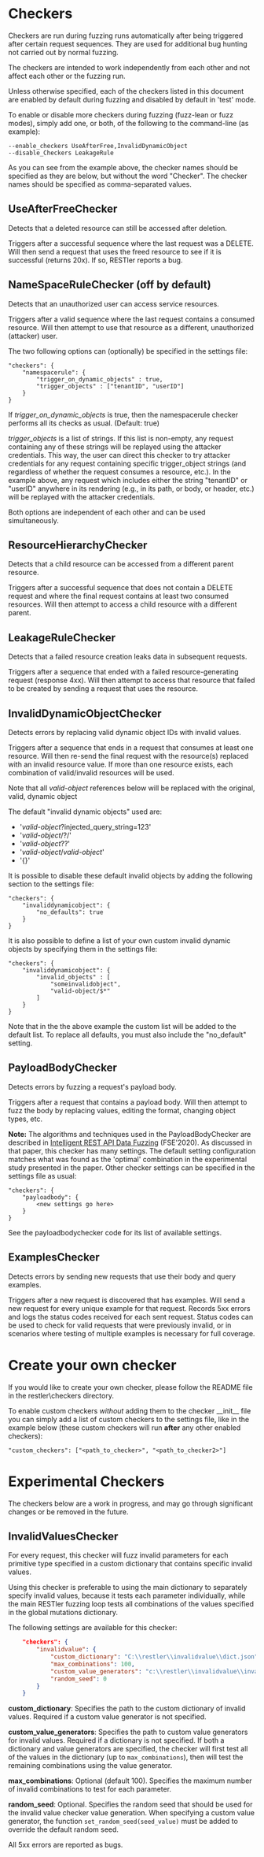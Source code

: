 # Checkers
Checkers are run during fuzzing runs automatically after being triggered after certain request sequences.
They are used for additional bug hunting not carried out by normal fuzzing.

The checkers are intended to work independently from each other
and not affect each other or the fuzzing run.

Unless otherwise specified,
each of the checkers listed in this document
are enabled by default during fuzzing
and disabled by default in 'test' mode.

To enable or disable more checkers during fuzzing (fuzz-lean or fuzz modes),
simply add one, or both, of the following to the command-line (as example):

```
--enable_checkers UseAfterFree,InvalidDynamicObject
--disable_Checkers LeakageRule
```

As you can see from the example above,
the checker names should be specified as they are below,
but without the word "Checker".
The checker names should be specified as comma-separated values.

## UseAfterFreeChecker
Detects that a deleted resource can still be accessed after deletion.

Triggers after a successful sequence where the last request was a DELETE.
Will then send a request that uses the freed resource to see if it is successful (returns 20x).
If so, RESTler reports a bug.

## NameSpaceRuleChecker (off by default)
Detects that an unauthorized user can access service resources.

Triggers after a valid sequence where the last request contains a consumed resource.
Will then attempt to use that resource as a different, unauthorized (attacker) user.

The two following options can (optionally) be specified in the settings file:
```
"checkers": {
    "namespacerule": {
        "trigger_on_dynamic_objects" : true,
        "trigger_objects" : ["tenantID", "userID"]
    }
}
```

If *trigger_on_dynamic_objects* is true, then the namespacerule checker performs all its checks as usual. (Default: true)

*trigger_objects* is a list of strings. If this list is non-empty, any request containing any of these strings will be replayed using the attacker credentials. This way, the user can direct this checker to try attacker credentials for any request containing specific trigger_object strings (and regardless of whether the request consumes a resource, etc.). In the example above, any request which includes either the string "tenantID" or "userID" anywhere in its rendering (e.g., in its path, or body, or header, etc.) will be replayed with the attacker credentials.

Both options are independent of each other and can be used simultaneously.

## ResourceHierarchyChecker
Detects that a child resource can be accessed from a different parent resource.

Triggers after a successful sequence that does not contain a DELETE request
and where the final request contains at least two consumed resources.
Will then attempt to access a child resource with a different parent.

## LeakageRuleChecker
Detects that a failed resource creation leaks data in subsequent requests.

Triggers after a sequence that ended
with a failed resource-generating request (response 4xx).
Will then attempt to access that resource that failed to be created
by sending a request that uses the resource.

## InvalidDynamicObjectChecker
Detects errors by replacing valid dynamic object IDs with invalid values.

Triggers after a sequence that ends in a request that consumes at least one resource.
Will then re-send the final request with the resource(s) replaced with an invalid resource value.
If more than one resource exists,
each combination of valid/invalid resources will be used.

Note that all _valid-object_ references below will be replaced with the original, valid, dynamic object

The default "invalid dynamic objects" used are:
* '_valid-object_?injected_query_string=123'
* '_valid-object_/?/'
* '_valid-object_??'
* '_valid-object_/_valid-object_'
* '{}'

It is possible to disable these default invalid objects by adding the following section to the settings file:
```
"checkers": {
    "invaliddynamicobject": {
        "no_defaults": true
    }
}
```

It is also possible to define a list of your own custom invalid dynamic objects by specifying them in the settings file:
```
"checkers": {
    "invaliddynamicobject": {
        "invalid_objects" : [
            "someinvalidobject",
            "valid-object/$*"
        ]
    }
}
```

Note that in the the above example the custom list will be added to the default list.
To replace all defaults, you must also include the "no_default" setting.

## PayloadBodyChecker
Detects errors by fuzzing a request's payload body.

Triggers after a request that contains a payload body.
Will then attempt to fuzz the body by
replacing values,
editing the format,
changing object types,
etc.

__Note:__ The algorithms and techniques used in the PayloadBodyChecker
are described in [Intelligent REST API Data Fuzzing​​](https://patricegodefroid.github.io/public_psfiles/fse2020.pdf) (FSE'2020).
As discussed in that paper, this checker has many settings. The default
 setting configuration matches what was found as the 'optimal'
 combination in the experimental study presented in the paper.
 Other checker settings can be specified in the settings file as usual:
```
"checkers": {
    "payloadbody": {
        <new settings go here>
    }
}
```
See the payloadbodychecker code for its list of available settings.

## ExamplesChecker
Detects errors by sending new requests that use their body and query examples.

Triggers after a new request is discovered that has examples.
Will send a new request for every unique example for that request.
Records 5xx errors and logs the status codes received for each sent request.
Status codes can be used to check for valid requests that were previously invalid,
or in scenarios where testing of multiple examples is necessary for full coverage.

# Create your own checker
If you would like to create your own checker,
please follow the README file in the restler\checkers directory.

To enable custom checkers _without_ adding them to the checker \_\_init\_\_ file
you can simply add a list of custom checkers to the settings file,
like in the example below (these custom checkers will run __after__ any other enabled checkers):

`"custom_checkers": ["<path_to_checker>", "<path_to_checker2>"]`

# Experimental Checkers

The checkers below are a work in progress, and may go through significant changes or be removed in the future.

## InvalidValuesChecker
For every request, this checker will fuzz invalid parameters for each
primitive type specified in a custom dictionary that contains specific invalid values.

Using this checker is preferable to using the main dictionary to separately specify invalid values,
because it tests each parameter individually, while the main RESTler fuzzing loop tests all combinations
of the values specified in the global mutations dictionary.

The following settings are available for this checker:
```json
    "checkers": {
        "invalidvalue": {
            "custom_dictionary": "C:\\restler\\invalidvalue\\dict.json",
            "max_combinations": 100,
            "custom_value_generators": "c:\\restler\\invalidvalue\\invalid_value_generators.py",
            "random_seed": 0
        }
    }
```
__custom_dictionary__: Specifies the path to the custom dictionary of invalid values.  Required if a custom value generator is not specified.

__custom_value_generators__: Specifies the path to custom value generators for invalid values.  Required if a dictionary is not specified.
If both a dictionary and value generators are specified, the checker will first test all of the values in the dictionary (up to ```max_combinations```),
then will test the remaining combinations using the value generator.

__max_combinations__: Optional (default 100).  Specifies the maximum number of invalid combinations to test for each parameter.

__random_seed__: Optional.  Specifies the random seed that should be used for the invalid value checker value generation.  When specifying a custom value generator, the function ```set_random_seed(seed_value)``` must be added to override the default random seed.

All 5xx errors are reported as bugs.


